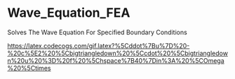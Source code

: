 # Wave_Equation_FEA
Solves The Wave Equation For Specified Boundary Conditions

https://latex.codecogs.com/gif.latex?%5Cddot%7Bu%7D%20-%20c%5E2%20%5Cbigtriangledown%20%5Ccdot%20%5Cbigtriangledown%20u%20%3D%20f%20%5Chspace%7B40%7Din%3A%20%5COmega%20%5Ctimes
